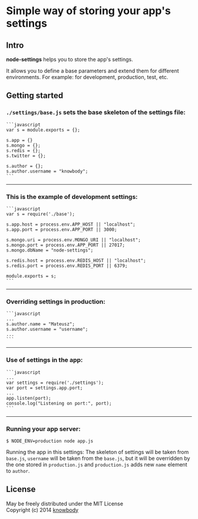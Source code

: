 Simple way of storing your app's settings
===================================


## Intro

**node-settings** helps you to store the app's settings.

It allows you to define a base parameters and extend them for different environments.
For example: for development, production, test, etc.


## Getting started


### `./settings/base.js` sets the base skeleton of the settings file:
    
    ```javascript
    var s = module.exports = {};
    
    s.app = {}
    s.mongo = {};
    s.redis = {};
    s.twitter = {};

    s.author = {};
    s.author.username = "knowbody";
    ```
---


### This is the example of development settings:

    ```javascript
    var s = require('./base');
    
    s.app.host = process.env.APP_HOST || "localhost";
    s.app.port = process.env.APP_PORT || 3000;

    s.mongo.uri = process.env.MONGO_URI || "localhost";
    s.mongo.port = process.env.APP_PORT || 27017;
    s.mongo.dbName = "node-settings";

    s.redis.host = process.env.REDIS_HOST || "localhost";
    s.redis.port = process.env.REDIS_PORT || 6379;

    module.exports = s;
    ```
---


### Overriding settings in production:

    ```javascript
    ...
    s.author.name = "Mateusz";
    s.author.username = "username";
    ...
    ```
---


### Use of settings in the app:

    ```javascript
    ...
    var settings = require('./settings');
    var port = settings.app.port;
    ...
    app.listen(port);
    console.log("Listening on port:", port);
    ```
---


### Running your app server:

    $ NODE_ENV=production node app.js

Running the app in this settings:
The skeleton of settings will be taken from `base.js`, `username` will be taken from the `base.js`,
but it will be overridden by the one stored in `production.js` and `production.js` adds new `name` element to `author`.


## License

May be freely distributed under the MIT License  
Copyright (c) 2014 [knowbody](https://github.com/knowbody)
